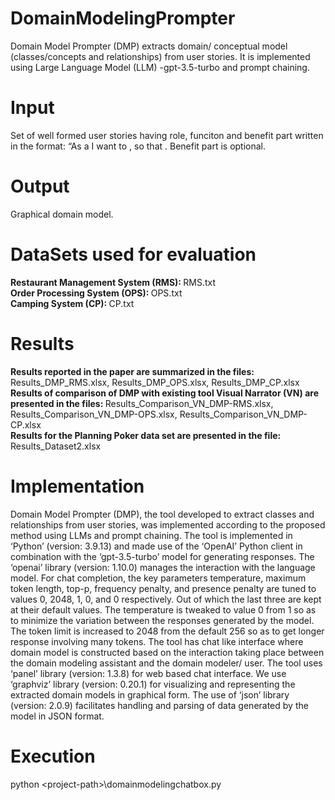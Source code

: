 # DomainModelingPrompter
Domain Model Prompter (DMP) extracts domain/ conceptual model (classes/concepts and relationships) from user stories. It is implemented using Large Language Model (LLM) -gpt-3.5-turbo and prompt chaining. 

# Input
Set of well formed user stories having role, funciton and benefit part written in the format: “As a <role> I want to <feature>, so that <benefit>. Benefit part is optional.

# Output
Graphical domain model.

# DataSets used for evaluation

<b>Restaurant Management System (RMS): </b>RMS.txt<br>
<b>Order Processing System (OPS): </b>OPS.txt<br>
<b>Camping System (CP): </b>CP.txt<br>

# Results
<b>Results reported in the paper are summarized in the files: </b>Results_DMP_RMS.xlsx, Results_DMP_OPS.xlsx, Results_DMP_CP.xlsx<br>
<b>Results of comparison of DMP with existing tool Visual Narrator (VN) are presented in the files: </b>Results_Comparison_VN_DMP-RMS.xlsx, Results_Comparison_VN_DMP-OPS.xlsx, Results_Comparison_VN_DMP-CP.xlsx<br>
<b>Results for the Planning Poker data set are presented in the file: </b>Results_Dataset2.xlsx<br>

# Implementation
Domain Model Prompter (DMP), the tool developed to extract classes and relationships from user stories, was implemented according to the proposed method using LLMs and prompt chaining. 
The tool is implemented in ‘Python’ (version: 3.9.13) and made use of the ‘OpenAI’ Python client in combination with the ‘gpt-3.5-turbo’ model for generating responses. 
The ‘openai’ library (version: 1.10.0) manages the interaction with the language model. 
For chat completion, the key parameters temperature, maximum token length, top-p, frequency penalty, and presence penalty are tuned to values 0, 2048, 1, 0, and 0 respectively.
Out of which the last three are kept at their default values. The temperature is tweaked to value 0 from 1 so as to minimize the variation between the responses generated by the model. The token limit is increased to 2048 from the default 256 so as to get longer response involving many tokens. 
The tool has chat like interface where domain model is constructed based on the interaction taking place between the domain modeling assistant and the domain modeler/ user. 
The tool uses ‘panel’ library (version: 1.3.8) for web based chat interface. We use ‘graphviz’ library (version: 0.20.1) for visualizing and representing the extracted domain models in graphical form. 
The use of ‘json’ library (version: 2.0.9) facilitates handling and parsing of data generated by the model in JSON format.

# Execution
python \<project-path\>\domainmodelingchatbox.py 
